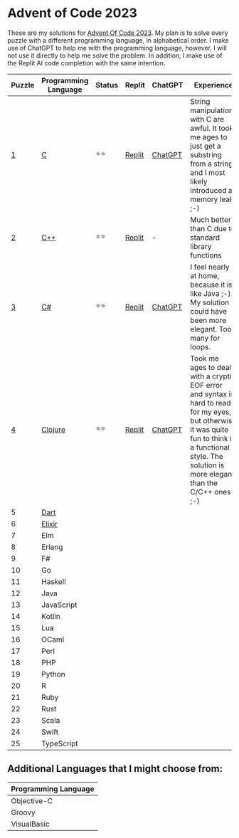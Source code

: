 # Advent of Code 2023

These are my solutions for [Advent Of Code 2023](https://adventofcode.com/2023). My plan is to solve every puzzle with a different programming language, in alphabetical order. I make use of ChatGPT to help me with the programming language, however, I will not use it directly to help me solve the problem. In addition, I make use of the Replit AI code completion with the same intention.


| Puzzle | Programming Language | Status | Replit | ChatGPT | Experience |
| -------| ---------------------|--------|--------|---------|------------|
| [1](1) | [C](https://www.iso.org/standard/74528.html) | ⭐⭐ | [Replit](https://replit.com/@janschaefer0/AdventOfCode202301) | [ChatGPT](https://chat.openai.com/share/c485697a-da04-4e53-aa73-4d4d9220a598) | String manipulations with C are awful. It took me ages to just get a substring from a string and I most likely introduced a memory leak ;-) |
| [2](2) | [C++](https://isocpp.org/) | ⭐⭐ | [Replit](https://replit.com/@janschaefer0/AdventOfCode202302) | - | Much better than C due to standard library functions |
| [3](3) | [C#](https://learn.microsoft.com/en-us/dotnet/csharp/) | ⭐⭐ | [Replit](https://replit.com/@janschaefer0/AdventOfCode202303) | [ChatGPT](https://chat.openai.com/share/3769f2d7-a019-43e6-9454-100d7ac5e75d)| I feel nearly at home, because it is like Java ;-). My solution could have been more elegant. Too many for loops. |
| [4](4) | [Clojure](https://clojure.org/)  | ⭐⭐ | [Replit](https://replit.com/@janschaefer0/AdventOfCode202304) | [ChatGPT](https://chat.openai.com/share/22e255fd-13e4-44db-956a-b97fedf4d9d8) | Took me ages to deal with a cryptic EOF error and syntax is hard to read for my eyes, but otherwise it was quite fun to think in a functional style. The solution is more elegant than the C/C++ ones ;-) |
| 5 | [Dart](https://dart.dev/) | | | | |
| 6 | [Elixir](https://elixir-lang.org/) | | | | |
| 7 | Elm | | | | |
| 8 | Erlang | | | | |
| 9 | F# | | | | |
| 10 | Go | | | | |
| 11 | Haskell | | | | |
| 12 | Java | | | | |
| 13 | JavaScript | | | | |
| 14 | Kotlin | | | | |
| 15 | Lua | | | | |
| 16 | OCaml | | | | |
| 17 | Perl | | | | |
| 18 | PHP | | | | |
| 19 | Python | | | | |
| 20 | R | | | | |
| 21 | Ruby | | | | | 
| 22 | Rust | | | | |
| 23 | Scala | | | | |
| 24 | Swift | | | | | 
| 25 | TypeScript | | | | |

## Additional Languages that I might choose from:

| Programming Language | 
| -------------------- |
| Objective-C |
| Groovy |
| VisualBasic | 

